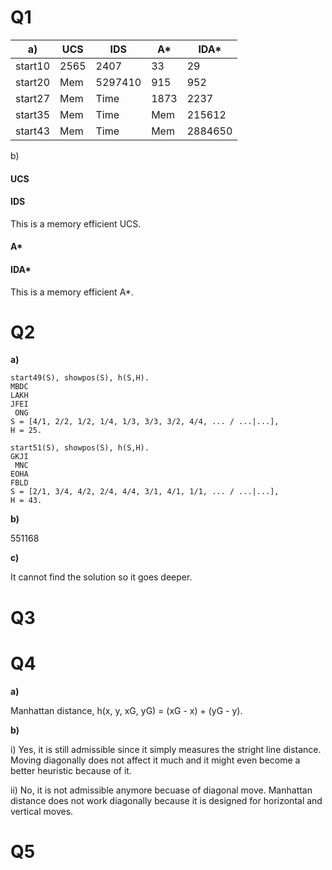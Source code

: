# Q1
|a)|UCS|IDS|A*|IDA*|
|---|---|---|---|---|
|start10|2565|2407|33|29|
|start20|Mem|5297410|915|952|
|start27|Mem|Time|1873|2237|
|start35|Mem|Time|Mem|215612|
|start43|Mem|Time|Mem|2884650|

b) 
#### UCS
#### IDS
This is a memory efficient UCS.
#### A*
#### IDA*
This is a memory efficient A*.

# Q2
**a)**
~~~
start49(S), showpos(S), h(S,H).
MBDC
LAKH
JFEI
 ONG
S = [4/1, 2/2, 1/2, 1/4, 1/3, 3/3, 3/2, 4/4, ... / ...|...],
H = 25.
~~~
~~~
start51(S), showpos(S), h(S,H).
GKJI
 MNC
EOHA
FBLD
S = [2/1, 3/4, 4/2, 2/4, 4/4, 3/1, 4/1, 1/1, ... / ...|...],
H = 43.
~~~

**b)**

551168

**c)**

It cannot find the solution so it goes deeper.

# Q3

# Q4
**a)**

Manhattan distance, h(x, y, xG, yG) = (xG - x) + (yG - y).

**b)**

i) Yes, it is still admissible since it simply measures the stright line distance. Moving diagonally does not affect it much and it might even become a better heuristic because of it.

ii) No, it is not admissible anymore becuase of diagonal move. Manhattan distance does not work diagonally because it is designed for horizontal and vertical moves.

# Q5

